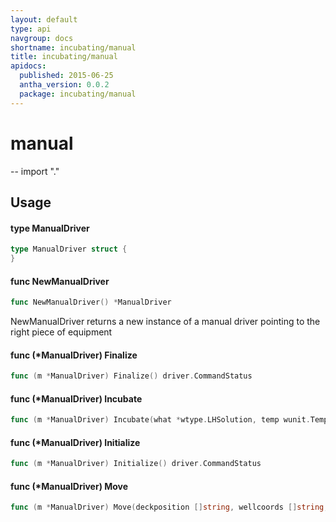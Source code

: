 ```yaml
---
layout: default
type: api
navgroup: docs
shortname: incubating/manual
title: incubating/manual
apidocs:
  published: 2015-06-25
  antha_version: 0.0.2
  package: incubating/manual
---
```

# manual
--
    import "."


## Usage

#### type ManualDriver

```go
type ManualDriver struct {
}
```


#### func  NewManualDriver

```go
func NewManualDriver() *ManualDriver
```
NewManualDriver returns a new instance of a manual driver pointing to the right
piece of equipment

#### func (*ManualDriver) Finalize

```go
func (m *ManualDriver) Finalize() driver.CommandStatus
```

#### func (*ManualDriver) Incubate

```go
func (m *ManualDriver) Incubate(what *wtype.LHSolution, temp wunit.Temperature, time wunit.Time, shaking bool) driver.CommandStatus
```

#### func (*ManualDriver) Initialize

```go
func (m *ManualDriver) Initialize() driver.CommandStatus
```

#### func (*ManualDriver) Move

```go
func (m *ManualDriver) Move(deckposition []string, wellcoords []string, reference []int, offsetX, offsetY, offsetZ []float64, plate_type []string, head int) driver.CommandStatus
```
